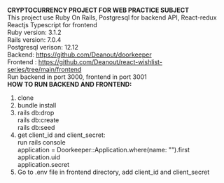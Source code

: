 **CRYPTOCURRENCY PROJECT FOR WEB PRACTICE SUBJECT**  
This project use Ruby On Rails, Postgresql for backend API, React-redux Reactjs Typescript for frontend  
Ruby version: 3.1.2  
Rails version: 7.0.4  
Postgresql verison: 12.12  
Backend: https://github.com/Deanout/doorkeeper  
Frontend : https://github.com/Deanout/react-wishlist-series/tree/main/frontend  
Run backend in port 3000, frontend in port 3001  
**HOW TO RUN BACKEND AND FRONTEND:**
1. clone
2. bundle install
3. rails db:drop   
   rails db:create  
   rails db:seed  
4. get client_id and client_secret:  
  run rails console  
  application = Doorkeeper::Application.where(name: "").first  
  application.uid  
  application.secret  
5. Go to .env file in frontend directory, add client_id and client_secret

